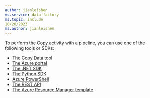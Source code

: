 ```yaml
---
author: jianleishen
ms.service: data-factory
ms.topic: include
10/20/2023
ms.author: jianleishen
---
```

<!--
    Separate the generic "Get started" paragraph from each connector-* article in azure-docs-pr/ to ease future central update.
-->

To perform the Copy activity with a pipeline, you can use one of the following tools or SDKs:

- [The Copy Data tool](../quickstart-hello-world-copy-data-tool.md)
- [The Azure portal](../quickstart-create-data-factory-portal.md)
- [The .NET SDK](../quickstart-create-data-factory-dot-net.md)
- [The Python SDK](../quickstart-create-data-factory-python.md)
- [Azure PowerShell](../quickstart-create-data-factory-powershell.md)
- [The REST API](../quickstart-create-data-factory-rest-api.md)
- [The Azure Resource Manager template](../quickstart-create-data-factory-resource-manager-template.md)

